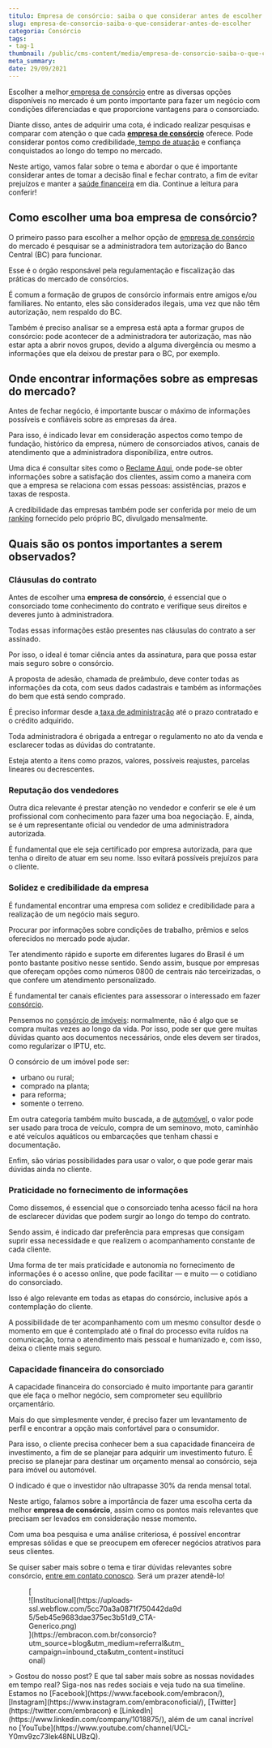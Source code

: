```yaml
---
titulo: Empresa de consórcio: saiba o que considerar antes de escolher
slug: empresa-de-consorcio-saiba-o-que-considerar-antes-de-escolher
categoria: Consórcio
tags:
- tag-1
thumbnail: /public/cms-content/media/empresa-de-consorcio-saiba-o-que-considerar-antes-de-escolher.jpg
meta_summary: 
date: 29/09/2021
---
```

Escolher a melhor[ empresa de consórcio](https://www.embracon.com.br/) entre as diversas opções disponíveis no mercado é um ponto importante para fazer um negócio com condições diferenciadas e que proporcione vantagens para o consorciado.

Diante disso, antes de adquirir uma cota, é indicado realizar pesquisas e comparar com atenção o que cada [**empresa de consórcio**](https://www.embracon.com.br) oferece. Pode considerar pontos como credibilidade,[ tempo de atuação](https://www.embracon.com.br/a-embracon) e confiança conquistados ao longo do tempo no mercado.

Neste artigo, vamos falar sobre o tema e abordar o que é importante considerar antes de tomar a decisão final e fechar contrato, a fim de evitar prejuízos e manter a [saúde financeira](https://www.embracon.com.br/blog/planejamento-financeiro-um-guia-para-as-financas-nao-sairem-de-controle) em dia. Continue a leitura para conferir!

Como escolher uma boa **empresa de consórcio**?
-----------------------------------------------

O primeiro passo para escolher a melhor opção de [empresa de consórcio](https://www.embracon.com.br/conhecaoconsorcio/entenda-o-consorcio) do mercado é pesquisar se a administradora tem autorização do Banco Central (BC) para funcionar.

Esse é o órgão responsável pela regulamentação e fiscalização das práticas do mercado de consórcios.

É comum a formação de grupos de consórcio informais entre amigos e/ou familiares. No entanto, eles são considerados ilegais, uma vez que não têm autorização, nem respaldo do BC.

Também é preciso analisar se a empresa está apta a formar grupos de consórcio: pode acontecer de a administradora ter autorização, mas não estar apta a abrir novos grupos, devido a alguma divergência ou mesmo a informações que ela deixou de prestar para o BC, por exemplo.

Onde encontrar informações sobre as empresas do mercado?
--------------------------------------------------------

Antes de fechar negócio, é importante buscar o máximo de informações possíveis e confiáveis sobre as empresas da área.

Para isso, é indicado levar em consideração aspectos como tempo de fundação, histórico da empresa, número de consorciados ativos, canais de atendimento que a administradora disponibiliza, entre outros.

Uma dica é consultar sites como o [Reclame Aqui](https://www.reclameaqui.com.br/), onde pode-se obter informações sobre a satisfação dos clientes, assim como a maneira com que a empresa se relaciona com essas pessoas: assistências, prazos e taxas de resposta.

A credibilidade das empresas também pode ser conferida por meio de um [ranking](http://www.bcb.gov.br/?rankconsorcio) fornecido pelo próprio BC, divulgado mensalmente.

Quais são os pontos importantes a serem observados?
---------------------------------------------------

### Cláusulas do contrato

Antes de escolher uma **empresa de consórcio**, é essencial que o consorciado tome conhecimento do contrato e verifique seus direitos e deveres junto à administradora.

Todas essas informações estão presentes nas cláusulas do contrato a ser assinado.

Por isso, o ideal é tomar ciência antes da assinatura, para que possa estar mais seguro sobre o consórcio.

A proposta de adesão, chamada de preâmbulo, deve conter todas as informações da cota, com seus dados cadastrais e também as informações do bem que está sendo comprado.

É preciso informar desde a[ taxa de administração](https://www.embracon.com.br/conhecaoconsorcio/o-que-e-taxa-de-administracao) até o prazo contratado e o crédito adquirido.

Toda administradora é obrigada a entregar o regulamento no ato da venda e esclarecer todas as dúvidas do contratante.

Esteja atento a itens como prazos, valores, possíveis reajustes, parcelas lineares ou decrescentes.

### Reputação dos vendedores

Outra dica relevante é prestar atenção no vendedor e conferir se ele é um profissional com conhecimento para fazer uma boa negociação. E, ainda, se é um representante oficial ou vendedor de uma administradora autorizada.

É fundamental que ele seja certificado por empresa autorizada, para que tenha o direito de atuar em seu nome. Isso evitará possíveis prejuízos para o cliente.

### Solidez e credibilidade da empresa

É fundamental encontrar uma empresa com solidez e credibilidade para a realização de um negócio mais seguro.

Procurar por informações sobre condições de trabalho, prêmios e selos oferecidos no mercado pode ajudar.

Ter atendimento rápido e suporte em diferentes lugares do Brasil é um ponto bastante positivo nesse sentido. Sendo assim, busque por empresas que ofereçam opções como números 0800 de centrais não terceirizadas, o que confere um atendimento personalizado.

É fundamental ter canais eficientes para assessorar o interessado em fazer [consórcio](https://www.embracon.com.br).

Pensemos no [consórcio de imóveis](https://www.embracon.com.br/consorcio-de-imoveis): normalmente, não é algo que se compra muitas vezes ao longo da vida. Por isso, pode ser que gere muitas dúvidas quanto aos documentos necessários, onde eles devem ser tirados, como regularizar o IPTU, etc.

O consórcio de um imóvel pode ser:

- urbano ou rural;
- comprado na planta;
- para reforma;
- somente o terreno.

Em outra categoria também muito buscada, a de [automóvel](https://www.embracon.com.br/consorcio-de-carros), o valor pode ser usado para troca de veículo, compra de um seminovo, moto, caminhão e até veículos aquáticos ou embarcações que tenham chassi e documentação.

Enfim, são várias possibilidades para usar o valor, o que pode gerar mais dúvidas ainda no cliente.

### Praticidade no fornecimento de informações

Como dissemos, é essencial que o consorciado tenha acesso fácil na hora de esclarecer dúvidas que podem surgir ao longo do tempo do contrato.

Sendo assim, é indicado dar preferência para empresas que consigam suprir essa necessidade e que realizem o acompanhamento constante de cada cliente.

Uma forma de ter mais praticidade e autonomia no fornecimento de informações é o acesso online, que pode facilitar ― e muito ― o cotidiano do consorciado.

Isso é algo relevante em todas as etapas do consórcio, inclusive após a contemplação do cliente.

A possibilidade de ter acompanhamento com um mesmo consultor desde o momento em que é contemplado até o final do processo evita ruídos na comunicação, torna o atendimento mais pessoal e humanizado e, com isso, deixa o cliente mais seguro.

### Capacidade financeira do consorciado

A capacidade financeira do consorciado é muito importante para garantir que ele faça o melhor negócio, sem comprometer seu equilíbrio orçamentário.

Mais do que simplesmente vender, é preciso fazer um levantamento de perfil e encontrar a opção mais confortável para o consumidor.

Para isso, o cliente precisa conhecer bem a sua capacidade financeira de investimento, a fim de se planejar para adquirir um investimento futuro. É preciso se planejar para destinar um orçamento mensal ao consórcio, seja para imóvel ou automóvel.

O indicado é que o investidor não ultrapasse 30% da renda mensal total.

Neste artigo, falamos sobre a importância de fazer uma escolha certa da melhor **empresa de consórcio**, assim como os pontos mais relevantes que precisam ser levados em consideração nesse momento.

Com uma boa pesquisa e uma análise criteriosa, é possível encontrar empresas sólidas e que se preocupem em oferecer negócios atrativos para seus clientes.

Se quiser saber mais sobre o tema e tirar dúvidas relevantes sobre consórcio, [entre em contato conosco](https://www.embracon.com.br/). Será um prazer atendê-lo!

<figure class="w-richtext-figure-type-image w-richtext-align-center" style="max-width:310px">[<div>![Institucional](https://uploads-ssl.webflow.com/5cc70a3a0871f750442da9d5/5eb45e9683dae375ec3b51d9_CTA-Generico.png)</div>](https://embracon.com.br/consorcio?utm_source=blog&utm_medium=referral&utm_campaign=inbound_cta&utm_content=institucional)</figure>> Gostou do nosso post? E que tal saber mais sobre as nossas novidades em tempo real? Siga-nos nas redes sociais e veja tudo na sua timeline. Estamos no [Facebook](https://www.facebook.com/embracon/), [Instagram](https://www.instagram.com/embraconoficial/), [Twitter](https://twitter.com/embracon) e [LinkedIn](https://www.linkedin.com/company/1018875/), além de um canal incrível no [YouTube](https://www.youtube.com/channel/UCL-Y0mv9zc73Iek48NLUBzQ).
